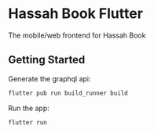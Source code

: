 # Hassah Book Flutter

The mobile/web frontend for Hassah Book

## Getting Started

Generate the graphql api:
```bash
flutter pub run build_runner build
```
Run the app:
```bash
flutter run
```
